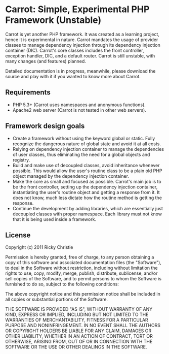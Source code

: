 Carrot: Simple, Experimental PHP Framework (Unstable)
=====================================================

Carrot is yet another PHP framework. It was created as a learning
project, hence it is experimental in nature. Carrot mandates the
usage of provider classes to manage dependency injection through
its dependency injection container (DIC). Carrot's core classes
includes the front controller, exception handler, DIC, and a
default router. Carrot is still unstable, with many changes (and
features) planned.

Detailed documentation is in progress, meanwhile, please download
the source and play with it if you wanted to know more about
Carrot.

Requirements
------------

- PHP 5.3+ (Carrot uses namespaces and anonymous functions).
- Apache2 web server (Carrot is not tested in other web servers).

Framework design goals
----------------------

- Create a framework without using the keyword global or static.
  Fully recognize the dangerous nature of global state and avoid
  it at all costs.
- Relying on dependency injection container to manage the
  dependencies of user classes, thus eliminating the need for a
  global objects and registry.
- Build and make use of decoupled classes, avoid inheritance
  whenever possible. This would allow the user's routine class
  to be a plain old PHP object managed by the dependency injection
  container.
- Make the core as small and focused as possible. Carrot's main
  job is to be the front controller, setting up the dependency
  injection container, instantiating the user's routine object
  and getting a response from it. It does not know, much less
  dictate how the routine method is getting the response.
- Continue the development by adding libraries, which are
  essentially just decoupled classes with proper namespace.
  Each library must not know that it is being used inside a
  framework.

License
-------

Copyright (c) 2011 Ricky Christie

Permission is hereby granted, free of charge, to any person obtaining a copy
of this software and associated documentation files (the "Software"), to deal
in the Software without restriction, including without limitation the rights
to use, copy, modify, merge, publish, distribute, sublicense, and/or sell
copies of the Software, and to permit persons to whom the Software is
furnished to do so, subject to the following conditions:

The above copyright notice and this permission notice shall be included in
all copies or substantial portions of the Software.

THE SOFTWARE IS PROVIDED "AS IS", WITHOUT WARRANTY OF ANY KIND, EXPRESS OR
IMPLIED, INCLUDING BUT NOT LIMITED TO THE WARRANTIES OF MERCHANTABILITY,
FITNESS FOR A PARTICULAR PURPOSE AND NONINFRINGEMENT. IN NO EVENT SHALL THE
AUTHORS OR COPYRIGHT HOLDERS BE LIABLE FOR ANY CLAIM, DAMAGES OR OTHER
LIABILITY, WHETHER IN AN ACTION OF CONTRACT, TORT OR OTHERWISE, ARISING FROM,
OUT OF OR IN CONNECTION WITH THE SOFTWARE OR THE USE OR OTHER DEALINGS IN
THE SOFTWARE.
